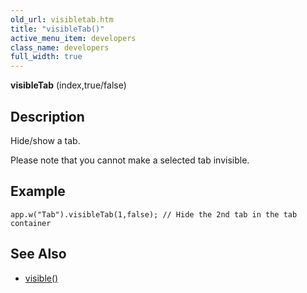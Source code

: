 ```yaml
---
old_url: visibletab.htm
title: "visibleTab()"
active_menu_item: developers
class_name: developers
full_width: true
---
```



**visibleTab** (index,true/false)

## Description

Hide/show a tab.

Please note that you cannot make a selected tab invisible.

## Example

     
    app.w("Tab").visibleTab(1,false); // Hide the 2nd tab in the tab container
     
   

## See Also

 - [visible()](/developers/documentation/scripting-apis/client-api/widget-data-state-manipulation/visible)

